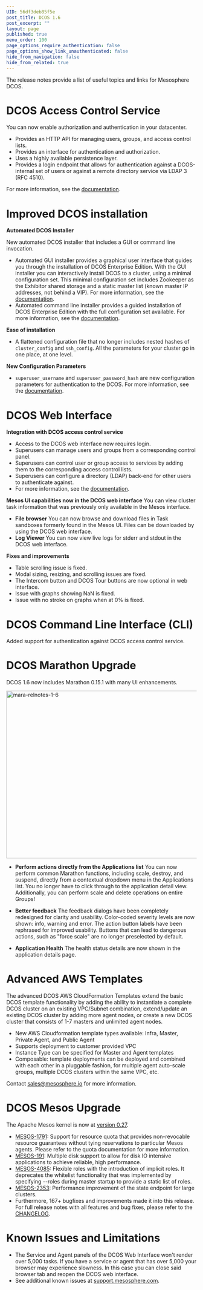 ```yaml
---
UID: 56df3deb85f5e
post_title: DCOS 1.6
post_excerpt: ""
layout: page
published: true
menu_order: 100
page_options_require_authentication: false
page_options_show_link_unauthenticated: false
hide_from_navigation: false
hide_from_related: true
---
```

<p>The release notes provide a list of useful topics and links for Mesosphere DCOS.</p>

<h1>DCOS Access Control Service</h1>

<p>You can now enable authorization and authentication in your datacenter.</p>

<ul>
<li>Provides an HTTP API for managing users, groups, and access control lists.</li>
<li>Provides an interface for authentication and authorization.</li>
<li>Uses a highly available persistence layer.</li>
<li>Provides a login endpoint that allows for authentication against a DCOS-internal set of users or against a remote directory service via LDAP 3 (RFC 4510).</li>
</ul>

<p>For more information, see the <a href="../security-and-authentication/">documentation</a>.</p>

<h1><a name="dcos"></a>Improved DCOS installation</h1>

<p><strong>Automated DCOS Installer</strong></p>

<p>New automated DCOS installer that includes a GUI or command line invocation.</p>

<ul>
<li>Automated GUI installer provides a graphical user interface that guides you through the installation of DCOS Enterprise Edition. With the GUI installer you can interactively install DCOS to a cluster, using a minimal configuration set. This minimal configuration set includes Zookeeper as the Exhibitor shared storage and a static master list (known master IP addresses, not behind a VIP). For more information, see the <a href="../automated-gui/">documentation</a>.</li>
<li>Automated command line installer provides a guided installation of DCOS Enterprise Edition with the full configuration set available. For more information, see the <a href="../auto-command-line/">documentation</a>.</li>
</ul>

<p><strong>Ease of installation</strong></p>

<ul>
<li>A flattened configuration file that no longer includes nested hashes of <code>cluster_config</code> and <code>ssh_config</code>. All the parameters for your cluster go in one place, at one level.</li>
</ul>

<p><strong>New Configuration Parameters</strong></p>

<ul>
<li><code>superuser_username</code> and <code>superuser_password_hash</code> are new configuration parameters for authentication to the DCOS. For more information, see the <a href="../auto-command-line/#scrollNav-4">documentation</a>.</li>
</ul>

<h1>DCOS Web Interface</h1>

<p><strong>Integration with DCOS access control service</strong></p>

<ul>
<li>Access to the DCOS web interface now requires login.</li>
<li>Superusers can manage users and groups from a corresponding control panel.</li>
<li>Superusers can control user or group access to services by adding them to the corresponding access control lists.</li>
<li>Superusers can configure a directory (LDAP) back-end for other users to authenticate against.</li>
<li>For more information, see the <a href="../security-and-authentication/managing-authorization/">documentation</a>.</li>
</ul>

<p><strong>Mesos UI capabilities now in the DCOS web interface</strong> You can view cluster task information that was previously only available in the Mesos interface.</p>

<ul>
<li><strong>File browser</strong> You can now browse and download files in Task sandboxes formerly found in the Mesos UI. Files can be downloaded by using the DCOS web interface.</li>
<li><strong>Log Viewer</strong> You can now view live logs for stderr and stdout in the DCOS web interface.</li>
</ul>

<p><strong>Fixes and improvements</strong></p>

<ul>
<li>Table scrolling issue is fixed.</li>
<li>Modal sizing, resizing, and scrolling issues are fixed.</li>
<li>The Intercom button and DCOS Tour buttons are now optional in web interface.</li>
<li>Issue with graphs showing NaN is fixed.</li>
<li>Issue with no stroke on graphs when at 0% is fixed.</li>
</ul>

<h1>DCOS Command Line Interface (CLI)</h1>

<p>Added support for authentication against DCOS access control service.</p>

<h1>DCOS Marathon Upgrade</h1>

<p>DCOS 1.6 now includes Marathon 0.15.1 with many UI enhancements.</p>

<p><a href="https://docs.mesosphere.com/wp-content/uploads/2016/02/mara-relnotes-1-6.png" rel="attachment wp-att-3392"><img src="https://docs.mesosphere.com/wp-content/uploads/2016/02/mara-relnotes-1-6-800x443.png" alt="mara-relnotes-1-6" width="800" height="443" class="alignnone size-large wp-image-3392" /></a></p>

<ul>
<li><p><strong>Perform actions directly from the Applications list</strong> You can now perform common Marathon functions, including scale, destroy, and suspend, directly from a contextual dropdown menu in the Applications list. You no longer have to click through to the application detail view. Additionally, you can perform scale and delete operations on entire Groups!</p></li>
<li><p><strong>Better feedback</strong> The feedback dialogs have been completely redesigned for clarity and usability. Color-coded severity levels are now shown: info, warning and error. The action button labels have been rephrased for improved usability. Buttons that can lead to dangerous actions, such as "force scale" are no longer preselected by default.</p></li>
<li><p><strong>Application Health</strong> The health status details are now shown in the application details page.</p></li>
</ul>

<h1>Advanced AWS Templates</h1>

<p>The advanced DCOS AWS CloudFormation Templates extend the basic DCOS template functionality by adding the ability to instantiate a complete DCOS cluster on an existing VPC/Subnet combination, extend/update an existing DCOS cluster by adding more agent nodes, or create a new DCOS cluster that consists of 1-7 masters and unlimited agent nodes.</p>

<ul>
<li>New AWS Cloudformation template types available: Infra, Master, Private Agent, and Public Agent</li>
<li>Supports deployment to customer provided VPC</li>
<li>Instance Type can be specified for Master and Agent templates</li>
<li>Composable: template deployments can be deployed and combined with each other in a pluggable fashion, for multiple agent auto-scale groups, multiple DCOS clusters within the same VPC, etc.</li>
</ul>

<p>Contact <a href="mailto:sales@mesosphere.io" target="_blank">sales@mesosphere.io</a> for more information.</p>

<h1><a name="mesos"></a>DCOS Mesos Upgrade</h1>

<p>The Apache Mesos kernel is now at <a href="http://mesos.apache.org/blog/mesos-0-27-0-released/">version 0.27</a>.</p>

<ul>
<li><a href="https://issues.apache.org/jira/browse/MESOS-1791">MESOS-1791</a>: Support for resource quota that provides non-revocable resource guarantees without tying reservations to particular Mesos agents. Please refer to the quota documentation for more information. </li>
<li><a href="https://issues.apache.org/jira/browse/MESOS-191">MESOS-191</a>: Multiple disk support to allow for disk IO intensive applications to achieve reliable, high performance. </li>
<li><a href="https://issues.apache.org/jira/browse/MESOS-4085">MESOS-4085</a>: Flexible roles with the introduction of implicit roles. It deprecates the whitelist functionality that was implemented by specifying --roles during master startup to provide a static list of roles. </li>
<li><a href="https://issues.apache.org/jira/browse/MESOS-2353">MESOS-2353</a>: Performance improvement of the state endpoint for large clusters. </li>
<li>Furthermore, 167+ bugfixes and improvements made it into this release. For full release notes with all features and bug fixes, please refer to the <a href="https://git-wip-us.apache.org/repos/asf?p=mesos.git;a=blob_plain;f=CHANGELOG;hb=0.27.0">CHANGELOG</a>.</li>
</ul>

<h1><a name="known-issues"></a>Known Issues and Limitations</h1>

<ul>
<li>The Service and Agent panels of the DCOS Web Interface won't render over 5,000 tasks. If you have a service or agent that has over 5,000 your browser may experience slowness. In this case you can close said browser tab and reopen the DCOS web interface.</li>
<li>See additional known issues at <a href="https://support.mesosphere.com" target="_blank">support.mesosphere.com</a>.</li>
</ul>